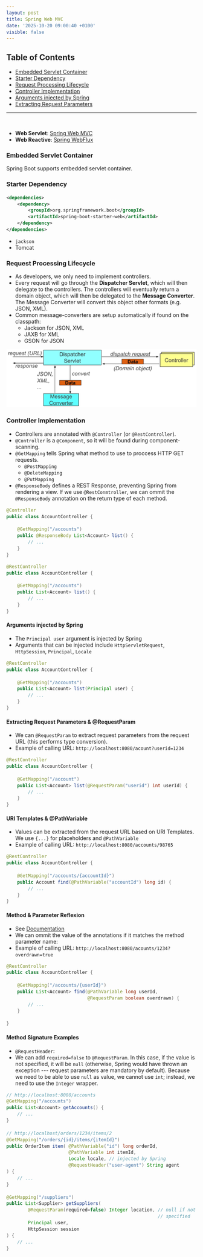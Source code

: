 ```yaml
---
layout: post
title: Spring Web MVC
date: '2025-10-20 09:00:40 +0100'
visible: false
---
```


## Table of Contents

- [Embedded Servlet Container](#embedded-servlet-container)
- [Starter Dependency](#starter-dependency)
- [Request Processing Lifecycle](#request-processing-lifecycle)
- [Controller Implementation](#controller-implementation)
- [Arguments injected by Spring](#arguments-injected-by-spring)
- [Extracting Request Parameters](#extracting-request-parameters)

---

<br/>

- **Web Servlet**: [Spring Web MVC](https://docs.spring.io/spring-framework/reference/web/webmvc.html)
- **Web Reactive**: [Spring WebFlux](https://docs.spring.io/spring-framework/reference/web/webflux.html)

### Embedded Servlet Container

Spring Boot supports embedded servlet container.

### Starter Dependency

```xml
<dependencies>
    <dependency>
        <groupId>org.springframework.boot</groupId>
        <artifactId>spring-boot-starter-web</artifactId>
    </dependency>
</dependencies>
```

- `jackson`
- Tomcat

### Request Processing Lifecycle

- As developers, we only need to implement controllers.
- Every request will go through the **Dispatcher Servlet**, which will then delegate to the controllers. The controllers will eventually return a domain object, which will then be delegated to the **Message Converter**. The Message Converter will convert this object other formats (e.g. JSON, XML).
- Common message-converters are setup automatically if found on the classpath:
  - Jackson for JSON, XML
  - JAXB for XML
  - GSON for JSON

![](/assets/img/request-lifecycle.png)

### Controller Implementation

- Controllers are annotated with `@Controller` (or `@RestController`).
- `@Controller` is a `@Component`, so it will be found during component-scanning.
- `@GetMapping` tells Spring what method to use to proccess HTTP GET requests.
  - `@PostMapping`
  - `@DeleteMapping`
  - `@PutMapping`
- `@ResponseBody` defines a REST Response, preventing Spring from rendering a view.
If we use `@RestConmtroller`, we can ommit the `@ResponseBody` annotation on the
return type of each method.

```java
@Controller
public class AccountController {

    @GetMapping("/accounts")
    public @ResponseBody List<Account> list() { 
        // ... 
    }
}
```

```java
@RestController
public class AccountController {

    @GetMapping("/accounts")
    public List<Account> list() { 
        // ... 
    }
}
```

#### Arguments injected by Spring

- The `Principal user` argument is injected by Spring
- Arguments that can be injected include `HttpServletRequest`, `HttpSession`, `Principal`, `Locale`

```java
@RestController
public class AccountController {

    @GetMapping("/accounts")
    public List<Account> list(Principal user) { 
        // ... 
    }
}
```

#### Extracting Request Parameters & @RequestParam

- We can `@RequestParam` to extract request parameters from the request URL (this
performs type conversion).
- Example of calling URL: `http://localhost:8080/acount?userid=1234`

```java
@RestController
public class AccountController {

    @GetMapping("/account")
    public List<Account> list(@RequestParam("userid") int userId) { 
        // ... 
    }
}
```

#### URI Templates & @PathVariable

- Values can be extracted from the request URL based on URI Templates. We use
`{...}` for placeholders and `@PathVariable`
- Example of calling URL: `http://localhost:8080/accounts/98765`

```java
@RestController
public class AccountController {

    @GetMapping("/accounts/{accountId}")
    public Account find(@PathVariable("accountId") long id) { 
        // ... 
    }
}
```

#### Method & Parameter Reflexion

- See [Documentation](https://docs.oracle.com/javase/tutorial/reflect/member/methodparameterreflection.html)
- We can ommit the value of the annotations if it matches the method parameter name:
- Example of calling URL: `http://localhost:8080/acounts/1234?overdrawn=true`

```java
@RestController
public class AccountController {

    @GetMapping("/accounts/{userId}")
    public List<Account> find(@PathVariable long userId,
                              @RequestParam boolean overdrawn) { 
        // ... 
    }

}
```

#### Method Signature Examples

- `@RequestHeader`: <!-- TODO: FIXME: -->
- We can add `required=false` to `@RequestParam`. In this case, if the value is
not specified, it will be `null` (otherwise, Spring would have thrown an
exception --- request parameters are mandatory by default). Because we need to be
able to use `null` as value, we cannot use `int`; instead, we need to use the
`Integer` wrapper.

```java
// http://localhost:8080/accounts
@GetMapping("/accounts")
public List<Account> getAccounts() {
    // ...
}

// http://localhost/orders/1234/items/2
@GetMapping("/orders/{id}/items/{itemId}")
public OrderItem item( @PathVariable("id") long orderId,
                       @PathVariable int itemId,
                       Locale locale, // injected by Spring
                       @RequestHeader("user-agent") String agent
) {
    // ...  
}

@GetMapping("/suppliers")
public List<Supplier> getSuppliers(
        @RequestParam(required=false) Integer location, // null if not 
                                                        // specified
        Principal user,
        HttpSession session
) {
    // ...
}
```
